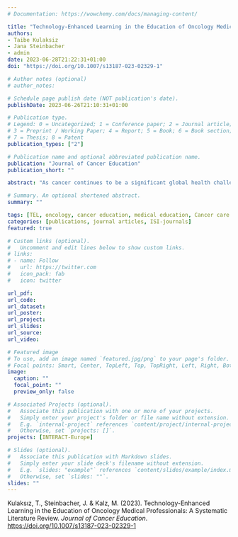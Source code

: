 ```yaml
---
# Documentation: https://wowchemy.com/docs/managing-content/

title: "Technology-Enhanced Learning in the Education of Oncology Medical Professionals: A Systematic Literature Review."
authors:
- Taibe Kulaksiz
- Jana Steinbacher
- admin
date: 2023-06-28T21:22:31+01:00
doi: "https://doi.org/10.1007/s13187-023-02329-1"

# Author notes (optional)
# author_notes:

# Schedule page publish date (NOT publication's date).
publishDate: 2023-06-26T21:10:31+01:00

# Publication type.
# Legend: 0 = Uncategorized; 1 = Conference paper; 2 = Journal article;
# 3 = Preprint / Working Paper; 4 = Report; 5 = Book; 6 = Book section;
# 7 = Thesis; 8 = Patent
publication_types: ["2"]

# Publication name and optional abbreviated publication name.
publication: "Journal of Cancer Education"
publication_short: ""

abstract: "As cancer continues to be a significant global health challenge, the education of oncology professionals plays a crucial role in providing quality cancer care and achieving optimal patient outcomes. In order to meet the growing need for flexible, accessible, and effective training, this study examines the role of technology-enhanced learning (TEL) in the education of oncology medical professionals. Following the PRISMA guidelines, this systematic review included 34 articles published between 2012 and 2022 in EBSCO and PubMed databases. Findings reveal a diverse range of digital tools being used in oncology training, despite a shortage of advanced educational technologies and limited functional improvement compared to traditional instruction. Since the training primarily targeted at multiple professions in the medical expert role, with radiation oncologists being overrepresented, other oncology domains should be examined more thoroughly in the future, taking into account distinct professional abilities, e.g. communication, collaboration, and leadership skills with reference to the CanMEDS framework. Although the training programmes generally resulted in positive outcomes according to the Kirkpatrick evaluation model, experimental research designs were rather limited. Therefore, the substantial contribution and limitations of TEL in oncology education need to be clarified. Precise reporting of digital tools and instructional processes, as well as challenges encountered, is highly recommended to increase transparency and replicability. Research methodology in digital oncology education remains a major concern and should be addressed accordingly in future research."

# Summary. An optional shortened abstract.
summary: ""

tags: [TEL, oncology, cancer education, medical education, Cancer care professionals, systematic review]
categories: [publications, journal articles, ISI-journals]
featured: true

# Custom links (optional).
#   Uncomment and edit lines below to show custom links.
# links:
# - name: Follow
#   url: https://twitter.com
#   icon_pack: fab
#   icon: twitter

url_pdf:
url_code:
url_dataset:
url_poster:
url_project:
url_slides:
url_source:
url_video:

# Featured image
# To use, add an image named `featured.jpg/png` to your page's folder. 
# Focal points: Smart, Center, TopLeft, Top, TopRight, Left, Right, BottomLeft, Bottom, BottomRight.
image:
  caption: ""
  focal_point: ""
  preview_only: false

# Associated Projects (optional).
#   Associate this publication with one or more of your projects.
#   Simply enter your project's folder or file name without extension.
#   E.g. `internal-project` references `content/project/internal-project/index.md`.
#   Otherwise, set `projects: []`.
projects: [INTERACT-Europe]

# Slides (optional).
#   Associate this publication with Markdown slides.
#   Simply enter your slide deck's filename without extension.
#   E.g. `slides: "example"` references `content/slides/example/index.md`.
#   Otherwise, set `slides: ""`.
slides: ""
---
```


Kulaksız, T., Steinbacher, J. & Kalz, M. (2023). Technology-Enhanced Learning in the Education of Oncology Medical Professionals: A Systematic Literature Review. *Journal of Cancer Education*. https://doi.org/10.1007/s13187-023-02329-1